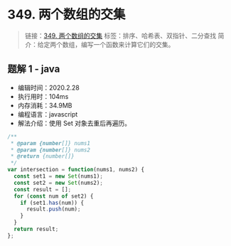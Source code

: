 # 349. 两个数组的交集

> 链接：[349. 两个数组的交集](https://leetcode-cn.com/problems/intersection-of-two-arrays/)
> 标签：排序、哈希表、双指针、二分查找
> 简介：给定两个数组，编写一个函数来计算它们的交集。

## 题解 1 - java

- 编辑时间：2020.2.28
- 执行用时：104ms
- 内存消耗：34.9MB
- 编程语言：javascript
- 解法介绍：使用 Set 对象去重后再遍历。

```javascript
/**
 * @param {number[]} nums1
 * @param {number[]} nums2
 * @return {number[]}
 */
var intersection = function(nums1, nums2) {
  const set1 = new Set(nums1);
  const set2 = new Set(nums2);
  const result = [];
  for (const num of set2) {
    if (set1.has(num)) {
      result.push(num);
    }
  }
  return result;
};
```
